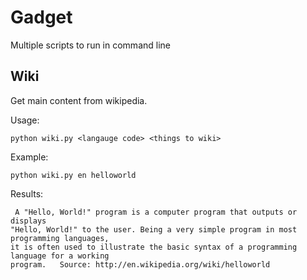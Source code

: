 Gadget
======

Multiple scripts to run in command line

Wiki
----
Get main content from wikipedia.

Usage:
```
python wiki.py <langauge code> <things to wiki>
```
Example:
```
python wiki.py en helloworld
```
Results:
```
 A "Hello, World!" program is a computer program that outputs or displays
"Hello, World!" to the user. Being a very simple program in most programming languages,
it is often used to illustrate the basic syntax of a programming language for a working
program.   Source: http://en.wikipedia.org/wiki/helloworld
```
